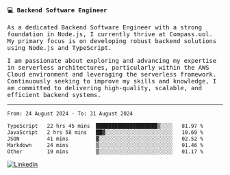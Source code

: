 
<samp>
  
#### 💻 Backend Software Engineer

As a dedicated Backend Software Engineer with a strong foundation in Node.js, I currently thrive at Compass.uol. My primary focus is on developing robust backend solutions using Node.js and TypeScript.

I am passionate about exploring and advancing my expertise in serverless architectures, particularly within the AWS Cloud environment and leveraging the serverless framework. Continuously seeking to improve my skills and knowledge, I am committed to delivering high-quality, scalable, and efficient backend systems.

---

<!--START_SECTION:waka-->

```txt
From: 24 August 2024 - To: 31 August 2024

TypeScript   22 hrs 45 mins  ████████████████████▒░░░░   81.97 %
JavaScript   2 hrs 58 mins   ██▓░░░░░░░░░░░░░░░░░░░░░░   10.69 %
JSON         41 mins         ▓░░░░░░░░░░░░░░░░░░░░░░░░   02.52 %
Markdown     24 mins         ▒░░░░░░░░░░░░░░░░░░░░░░░░   01.46 %
Other        19 mins         ▒░░░░░░░░░░░░░░░░░░░░░░░░   01.17 %
```

<!--END_SECTION:waka-->
  
</samp>

[![Linkedin](https://img.shields.io/badge/-Mateus%20Garcia-c080ff?style=flat-square&logo=Linkedin&logoColor=white&link=https://www.linkedin.com/in/mpgxc)](https://www.linkedin.com/in/mateusogarcia) 
